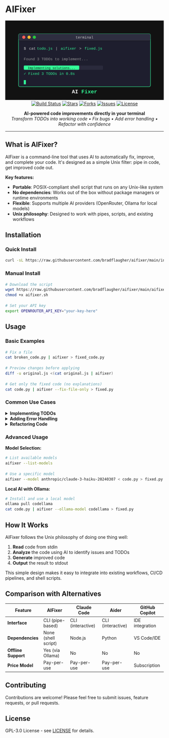 # AIFixer

<p align="center">
  <img src="./logo.svg" alt="AIFixer" width="600">
  <br>
  <a href="https://github.com/bradflaugher/aifixer/actions"><img src="https://img.shields.io/github/actions/workflow/status/bradflaugher/aifixer/ci.yml?branch=main&style=flat-square" alt="Build Status"></a>
  <a href="https://github.com/bradflaugher/aifixer/stargazers"><img src="https://img.shields.io/github/stars/bradflaugher/aifixer?style=flat-square" alt="Stars"></a>
  <a href="https://github.com/bradflaugher/aifixer/network/members"><img src="https://img.shields.io/github/forks/bradflaugher/aifixer?style=flat-square" alt="Forks"></a>
  <a href="https://github.com/bradflaugher/aifixer/issues"><img src="https://img.shields.io/github/issues/bradflaugher/aifixer?style=flat-square" alt="Issues"></a>
  <a href="https://github.com/bradflaugher/aifixer/blob/main/LICENSE"><img src="https://img.shields.io/github/license/bradflaugher/aifixer?style=flat-square" alt="License"></a>
</p>

<p align="center">
  <strong>AI-powered code improvements directly in your terminal</strong>
  <br>
  <em>Transform TODOs into working code • Fix bugs • Add error handling • Refactor with confidence</em>
</p>

---

## What is AIFixer?

AIFixer is a command-line tool that uses AI to automatically fix, improve, and complete your code. It's designed as a simple Unix filter: pipe in code, get improved code out.

**Key features:**
- **Portable**: POSIX-compliant shell script that runs on any Unix-like system
- **No dependencies**: Works out of the box without package managers or runtime environments
- **Flexible**: Supports multiple AI providers (OpenRouter, Ollama for local models)
- **Unix philosophy**: Designed to work with pipes, scripts, and existing workflows

## Installation

### Quick Install
```sh
curl -sL https://raw.githubusercontent.com/bradflaugher/aifixer/main/install.sh | sh
```

### Manual Install
```sh
# Download the script
wget https://raw.githubusercontent.com/bradflaugher/aifixer/main/aifixer.sh
chmod +x aifixer.sh

# Set your API key
export OPENROUTER_API_KEY="your-key-here"
```

## Usage

### Basic Examples

```sh
# Fix a file
cat broken_code.py | aifixer > fixed_code.py

# Preview changes before applying
diff -u original.js <(cat original.js | aifixer)

# Get only the fixed code (no explanations)
cat code.py | aifixer --fix-file-only > fixed.py
```

### Common Use Cases

<details>
<summary><strong>Implementing TODOs</strong></summary>

**Input:**
```python
def process_user_data(user_id):
    # TODO: Validate user_id format
    # TODO: Add logging
    # TODO: Handle database connection errors
    
    conn = get_db_connection()
    return conn.query(f"SELECT * FROM users WHERE id = {user_id}")
```

**Output:**
```python
import logging
import re
from contextlib import contextmanager

logger = logging.getLogger(__name__)

def process_user_data(user_id):
    # Validate user_id format
    if not isinstance(user_id, (int, str)):
        raise ValueError("user_id must be an integer or string")
    
    if isinstance(user_id, str) and not re.match(r'^\d+$', user_id):
        raise ValueError("user_id string must contain only digits")
    
    logger.info(f"Processing data for user_id: {user_id}")
    
    # Handle database connection errors
    try:
        with get_db_connection() as conn:
            # Use parameterized query to prevent SQL injection
            result = conn.query("SELECT * FROM users WHERE id = ?", (user_id,))
            logger.debug(f"Retrieved {len(result)} rows for user_id: {user_id}")
            return result
    except DatabaseConnectionError as e:
        logger.error(f"Database connection failed: {e}")
        raise
    except Exception as e:
        logger.error(f"Unexpected error processing user_id {user_id}: {e}")
        raise
```
</details>

<details>
<summary><strong>Adding Error Handling</strong></summary>

```sh
# Add comprehensive error handling
cat api_client.js | aifixer --prompt "Add proper error handling and retry logic" > robust_api_client.js
```
</details>

<details>
<summary><strong>Refactoring Code</strong></summary>

```sh
# Refactor for better performance
cat slow_algorithm.py | aifixer --prompt "Optimize this algorithm for better time complexity" > optimized_algorithm.py

# Improve code structure
cat monolithic_function.js | aifixer --prompt "Break this into smaller, testable functions" > refactored.js
```
</details>

### Advanced Usage

**Model Selection:**
```sh
# List available models
aifixer --list-models

# Use a specific model
aifixer --model anthropic/claude-3-haiku-20240307 < code.py > fixed.py
```

**Local AI with Ollama:**
```sh
# Install and use a local model
ollama pull codellama
cat code.py | aifixer --ollama-model codellama > fixed.py
```

## How It Works

AIFixer follows the Unix philosophy of doing one thing well:

1. **Read** code from stdin
2. **Analyze** the code using AI to identify issues and TODOs
3. **Generate** improved code
4. **Output** the result to stdout

This simple design makes it easy to integrate into existing workflows, CI/CD pipelines, and shell scripts.

## Comparison with Alternatives

| Feature | AIFixer | Claude Code | Aider | GitHub Copilot |
|---------|---------|-------------|-------|----------------|
| **Interface** | CLI (pipe-based) | CLI (interactive) | CLI (interactive) | IDE integration |
| **Dependencies** | None (shell script) | Node.js | Python | VS Code/IDE |
| **Offline Support** | Yes (via Ollama) | No | No | No |
| **Price Model** | Pay-per-use | Pay-per-use | Pay-per-use | Subscription |

## Contributing

Contributions are welcome! Please feel free to submit issues, feature requests, or pull requests.

## License

GPL-3.0 License - see [LICENSE](LICENSE) for details.

